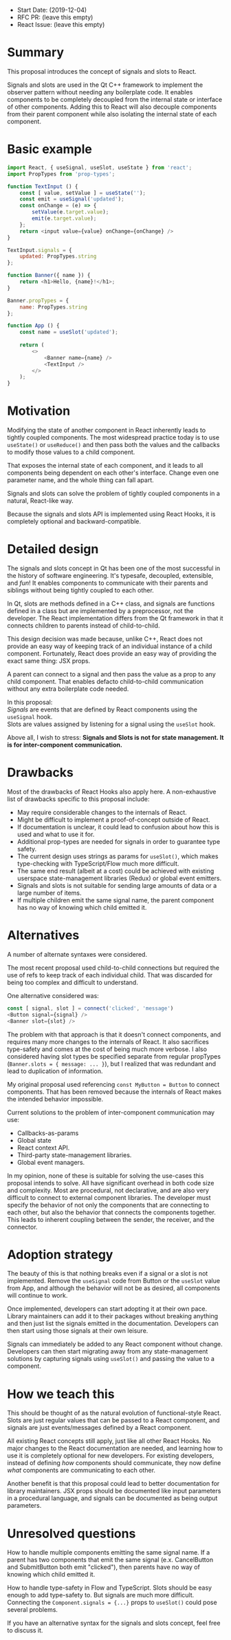 - Start Date: (2019-12-04)
- RFC PR: (leave this empty)
- React Issue: (leave this empty)

# Summary

This proposal introduces the concept of signals and slots to React.

Signals and slots are used in the Qt C++ framework to implement the observer
pattern without needing any boilerplate code. It enables components to be
completely decoupled from the internal state or interface of other components.
Adding this to React will also decouple components from their parent component
while also isolating the internal state of each component.

# Basic example

```js
import React, { useSignal, useSlot, useState } from 'react';
import PropTypes from 'prop-types';

function TextInput () {
    const [ value, setValue ] = useState('');
    const emit = useSignal('updated');
    const onChange = (e) => {
        setValue(e.target.value);
        emit(e.target.value);
    };
    return <input value={value} onChange={onChange} />
}

TextInput.signals = {
    updated: PropTypes.string
};

function Banner({ name }) {
    return <h1>Hello, {name}!</h1>;
}

Banner.propTypes = {
    name: PropTypes.string
};

function App () {
    const name = useSlot('updated');
    
    return (
        <>
            <Banner name={name} />
            <TextInput />
        </>
    );
}
```

# Motivation

Modifying the state of another component in React inherently leads to tightly
coupled components. The most widespread practice today is to use `useState()` or
`useReduce()` and then pass both the values and the callbacks to modify those
values to a child component.

That exposes the internal state of each component, and it leads to all
components being dependent on each other's interface. Change even one parameter
name, and the whole thing can fall apart.

Signals and slots can solve the problem of tightly coupled components in a
natural, React-like way.

Because the signals and slots API is implemented using React Hooks, it is
completely optional and backward-compatible.

# Detailed design

The signals and slots concept in Qt has been one of the most successful in the
history of software engineering. It's typesafe, decoupled, extensible, and
*fun*! It enables components to communicate with their parents and siblings
without being tightly coupled to each other.

In Qt, slots are methods defined in a C++ class, and signals are functions
defined in a class but are implemented by a preprocessor, not the developer.
The React implementation differs from the Qt framework in that it connects
children to parents instead of child-to-child.

This design decision was made because, unlike C++, React does not provide
an easy way of keeping track of an individual instance of a child component.
Fortunately, React does provide an easy way of providing the exact same thing:
JSX props.

A parent can connect to a signal and then pass the value as a prop to any
child component. That enables defacto child-to-child communication without
any extra boilerplate code needed.

In this proposal:  
*Signals* are events that are defined by React components using the `useSignal`
hook.  
Slots are values assigned by listening for a signal using the `useSlot` hook.

Above all, I wish to stress: **Signals and Slots is not for state management.
It is for inter-component communication.**

# Drawbacks

Most of the drawbacks of React Hooks also apply here.
A non-exhaustive list of drawbacks specific to this proposal include:

- May require considerable changes to the internals of React.
- Might be difficult to implement a proof-of-concept outside of React.
- If documentation is unclear, it could lead to confusion about how this
  is used and what to use it for.
- Additional prop-types are needed for signals in order to guarantee type safety.
- The current design uses strings as params for `useSlot()`, which makes
  type-checking with TypeScript/Flow much more difficult.
- The same end result (albeit at a cost) could be achieved with existing
  userspace state-management libraries (Redux) or global event emitters.
- Signals and slots is not suitable for sending large amounts of data or a
  large number of items.
- If multiple children emit the same signal name, the parent component has no
  way of knowing which child emitted it.

# Alternatives

A number of alternate syntaxes were considered.

The most recent proposal used child-to-child connections but required the use
of refs to keep track of each individual child. That was discarded for being
too complex and difficult to understand.

One alternative considered was:
```js
const [ signal, slot ] = connect('clicked', 'message')
<Button signal={signal} />
<Banner slot={slot} />
```
The problem with that approach is that it doesn't connect components, and
requires many more changes to the internals of React.
It also sacrifices type-safety and comes at the cost of being much more verbose.
I also considered having slot types be specified separate from regular
propTypes (`Banner.slots = { message: ... }`), but I realized that was
redundant and lead to duplication of information.

My original proposal used referencing `const MyButton = Button` to connect
components. That has been removed because the internals of React makes the
intended behavior impossible.

Current solutions to the problem of inter-component communication may use:
* Callbacks-as-params
* Global state
* React context API.
* Third-party state-management libraries.
* Global event managers.

In my opinion, none of these is suitable for solving the use-cases this
proposal intends to solve.
All have significant overhead in both code size and complexity.
Most are procedural, not declarative, and are also very difficult
to connect to external component libraries.
The developer must specify the behavior of not only the components
that are connecting to each other, but also the behavior that connects
the components together.
This leads to inherent coupling between the sender, the receiver, and the
connector.

# Adoption strategy

The beauty of this is that nothing breaks even if a signal or a slot is not
implemented.
Remove the `useSignal` code from Button or the `useSlot` value from App, and
although the behavior will not be as desired, all components will continue
to work.

Once implemented, developers can start adopting it at their own pace.
Library maintainers can add it to their packages without breaking anything and
then just list the signals emitted in the documentation.
Developers can then start using those signals at their own leisure.

Signals can immediately be added to any React component without change.
Developers can then start migrating away from any state-management solutions
by capturing signals using `useSlot()` and passing the value to a component.

# How we teach this

This should be thought of as the natural evolution of functional-style React.
Slots are just regular values that can be passed to a React component, and
signals are just events/messages defined by a React component.

All existing React concepts still apply, just like all other React Hooks.
No major changes to the React documentation are needed, and learning how to
use it is completely optional for new developers.
For existing developers, instead of defining *how* components should
communicate, they now define *what* components are communicating to each other.

Another benefit is that this proposal could lead to better documentation for
library maintainers. JSX props should be documented like input parameters
in a procedural language, and signals can be documented as being output
parameters.

# Unresolved questions

How to handle multiple components emitting the same signal name.
If a parent has two components that emit the same signal (e.x. CancelButton
and SubmitButton both emit "clicked"), then parents have no way of knowing
which child emitted it.

How to handle type-safety in Flow and TypeScript.
Slots should be easy enough to add type-safety to. But signals are much more
difficult. Connecting the `Component.signals = {...}` props to `useSlot()`
could pose several problems.

If you have an alternative syntax for the signals and slots concept, feel free
to discuss it.
